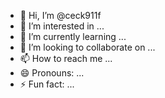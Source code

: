 - 👋 Hi, I’m @ceck911f
- 👀 I’m interested in ...
- 🌱 I’m currently learning ...
- 💞️ I’m looking to collaborate on ...
- 📫 How to reach me ...
- 😄 Pronouns: ...
- ⚡ Fun fact: ...

<!---
ceck911f/ceck911f is a ✨ special ✨ repository because its `README.md` (this file) appears on your GitHub profile.
You can click the Preview link to take a look at your changes.
--->

